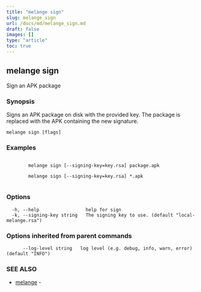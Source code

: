 ```yaml
---
title: "melange sign"
slug: melange_sign
url: /docs/md/melange_sign.md
draft: false
images: []
type: "article"
toc: true
---
```

## melange sign

Sign an APK package

### Synopsis

Signs an APK package on disk with the provided key. The package is replaced with the APK containing the new signature.

```
melange sign [flags]
```

### Examples

```

		melange sign [--signing-key=key.rsa] package.apk

		melange sign [--signing-key=key.rsa] *.apk
		
```

### Options

```
  -h, --help                 help for sign
  -k, --signing-key string   The signing key to use. (default "local-melange.rsa")
```

### Options inherited from parent commands

```
      --log-level string   log level (e.g. debug, info, warn, error) (default "INFO")
```

### SEE ALSO

* [melange](/docs/md/melange.md)	 - 

